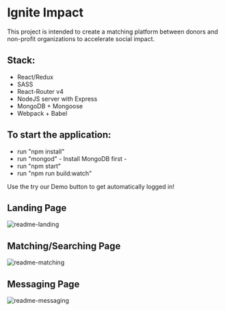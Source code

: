 # Ignite Impact

This project is intended to create a matching platform between donors and non-profit organizations to accelerate social impact.

## Stack:
  - React/Redux
  - SASS
  - React-Router v4
  - NodeJS server with Express
  - MongoDB + Mongoose
  - Webpack + Babel


## To start the application:
  - run "npm install"
  - run "mongod" - Install MongoDB first -
  - run "npm start"
  - run "npm run build:watch"

Use the try our Demo button to get automatically logged in!

  ## Landing Page
![readme-landing](https://cloud.githubusercontent.com/assets/20286801/25305893/709ce09c-2738-11e7-8cbe-e1aa5e353017.png)

  ## Matching/Searching Page
![readme-matching](https://cloud.githubusercontent.com/assets/20286801/25305898/88105b0a-2738-11e7-980e-ad05e1761435.png)

  ## Messaging Page
![readme-messaging](https://cloud.githubusercontent.com/assets/20286801/25305899/8ba59578-2738-11e7-83c2-8e9a554fa22b.png)
